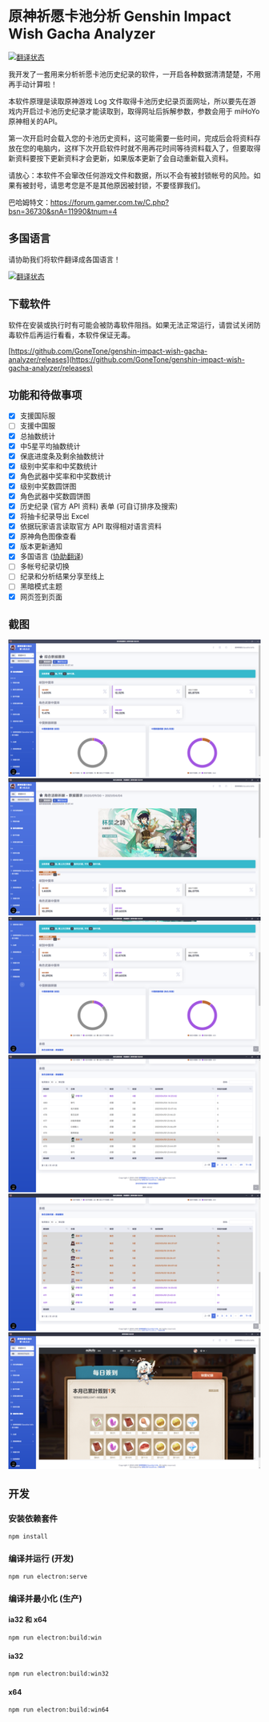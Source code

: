 # 原神祈愿卡池分析 Genshin Impact Wish Gacha Analyzer

[![翻译状态](https://weblate.reh.tw/widgets/genshin-impact-wish-gacha-analyzer/-/svg-badge.svg)](https://weblate.reh.tw/engage/genshin-impact-wish-gacha-analyzer/)

我开发了一套用来分析祈愿卡池历史纪录的软件，一开启各种数据清清楚楚，不用再手动计算啦！

本软件原理是读取原神游戏 Log 文件取得卡池历史纪录页面网址，所以要先在游戏内开启过卡池历史纪录才能读取到，取得网址后拆解参数，参数会用于 miHoYo 原神相关的API。

第一次开启时会载入您的卡池历史资料，这可能需要一些时间，完成后会将资料存放在您的电脑内，这样下次开启软件时就不用再花时间等待资料载入了，但要取得新资料要按下更新资料才会更新，如果版本更新了会自动重新载入资料。

请放心：本软件不会窜改任何游戏文件和数据，所以不会有被封锁帐号的风险。如果有被封号，请思考您是不是其他原因被封锁，不要怪罪我们。

巴哈姆特文：<https://forum.gamer.com.tw/C.php?bsn=36730&snA=11990&tnum=4>

## 多国语言

请协助我们将软件翻译成各国语言！

[![翻译状态](https://weblate.reh.tw/widgets/genshin-impact-wish-gacha-analyzer/-/open-graph.png)](https://weblate.reh.tw/engage/genshin-impact-wish-gacha-analyzer/)

## 下载软件

软件在安装或执行时有可能会被防毒软件阻挡。如果无法正常运行，请尝试关闭防毒软件后再运行看看，本软件保证无毒。

[https://github.com/GoneTone/genshin-impact-wish-gacha-analyzer/releases](https://github.com/GoneTone/genshin-impact-wish-gacha-analyzer/releases)

## 功能和待做事项

- [x] 支援国际服
- [ ] 支援中国服
- [x] 总抽数统计
- [x] 中5星平均抽数统计
- [x] 保底进度条及剩余抽数统计
- [x] 级别中奖率和中奖数统计
- [x] 角色武器中奖率和中奖数统计
- [x] 级别中奖数圆饼图
- [x] 角色武器中奖数圆饼图
- [x] 历史纪录 (官方 API 资料) 表单 (可自订排序及搜索)
- [x] 将抽卡纪录导出 Excel
- [x] 依据玩家语言读取官方 API 取得相对语言资料
- [x] 原神角色图像查看
- [x] 版本更新通知
- [x] 多国语言 ([协助翻译](https://weblate.reh.tw/engage/genshin-impact-wish-gacha-analyzer/))
- [ ] 多帐号纪录切换
- [ ] 纪录和分析结果分享至线上
- [ ] 黑暗模式主题
- [X] 网页签到页面

## 截图

![综合数据图表](/images/1.png)
![角色活动祈愿 - 数据图表](/images/2.png)
![中奖率](/images/3.png)
![表格 1](/images/4.png)
![表格 2](/images/5.png)
![每日签到](/images/6.png)

## 开发

### 安装依赖套件

```bash
npm install
```

### 编译并运行 (开发)

```bash
npm run electron:serve
```

### 编译并最小化 (生产)

#### ia32 和 x64

```bash
npm run electron:build:win
```

#### ia32

```bash
npm run electron:build:win32
```

#### x64

```bash
npm run electron:build:win64
```
